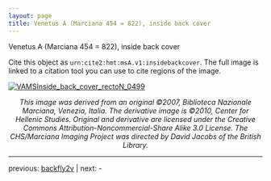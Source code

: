 ```yaml
---
layout: page
title: Venetus A (Marciana 454 = 822), inside back cover
---
```


Venetus A (Marciana 454 = 822), inside back cover

Cite this object as `urn:cite2:hmt:msA.v1:insidebackcover`.  The full image is linked to a citation tool you can use to cite regions of the image.

[![VAMSInside_back_cover_rectoN_0499](http://www.homermultitext.org/iipsrv?IIIF=/project/homer/pyramidal/deepzoom/hmt/vaimg/2017a/VAMSInside_back_cover_rectoN_0499.tif/full/800,/0/default.jpg)](http://www.homermultitext.org/ict2/?urn=urn:cite2:hmt:vaimg.2017a:VAMSInside_back_cover_rectoN_0499) 

<p style="text-align: center; font-style: italic;">This image was derived from an original ©2007, Biblioteca Nazionale Marciana, Venezia, Italia. The derivative image is ©2010, Center for Hellenic Studies. Original and derivative are licensed under the Creative Commons Attribution-Noncommercial-Share Alike 3.0 License. The CHS/Marciana Imaging Project was directed by David Jacobs of the British Library.</p>

---

previous: [backfly2v](../backfly2v/) | next: -